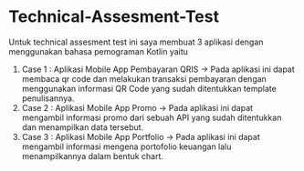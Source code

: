 # Technical-Assesment-Test

Untuk technical assesment test ini saya membuat 3 aplikasi dengan menggunakan bahasa pemograman Kotlin yaitu 
1. Case 1 : Aplikasi Mobile App Pembayaran QRIS ->
   Pada aplikasi ini dapat membaca qr code dan melakukan transaksi pembayaran dengan menggunakan informasi QR Code yang sudah ditentukkan template penulisannya. 
2. Case 2 : Aplikasi Mobile App Promo ->
   Pada aplikasi ini dapat mengambil informasi promo dari sebuah API yang sudah ditentukkan dan menampilkan data tersebut.
3. Case 3 : Aplikasi Mobile App Portfolio -> 
   Pada aplikasi ini dapat mengambil informasi mengena portofolio keuangan lalu menampilkannya dalam bentuk chart.
